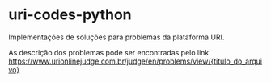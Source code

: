 # uri-codes-python
Implementações de soluções para problemas da plataforma URI. 

As descrição dos problemas pode ser encontradas pelo link https://www.urionlinejudge.com.br/judge/en/problems/view/{titulo_do_arquivo}
